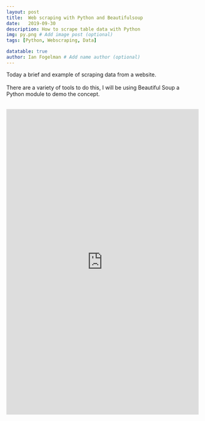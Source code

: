 ```yaml
---
layout: post
title:  Web scraping with Python and Beautifulsoup
date:   2019-09-30
description: How to scrape table data with Python
img: py.png # Add image post (optional)
tags: [Python, Webscraping, Data]

datatable: true
author: Ian Fogelman # Add name author (optional)
---
```


Today a brief and example of scraping data from a website.
<br>
<br>
There are a variety of tools to do this, I will be using Beautiful Soup a Python module to demo the concept.
<br>
<br>


<iframe height="800px" width="100%" src="https://repl.it/@IanFogelman/NFL-Odds-Scraper?lite=true" scrolling="no" frameborder="no" allowtransparency="true" allowfullscreen="true" sandbox="allow-forms allow-pointer-lock allow-popups allow-same-origin allow-scripts allow-modals"></iframe>

